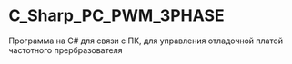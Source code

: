 # C_Sharp_PC_PWM_3PHASE
Программа на C# для связи с ПК, для управления отладочной платой частотного прербразователя
